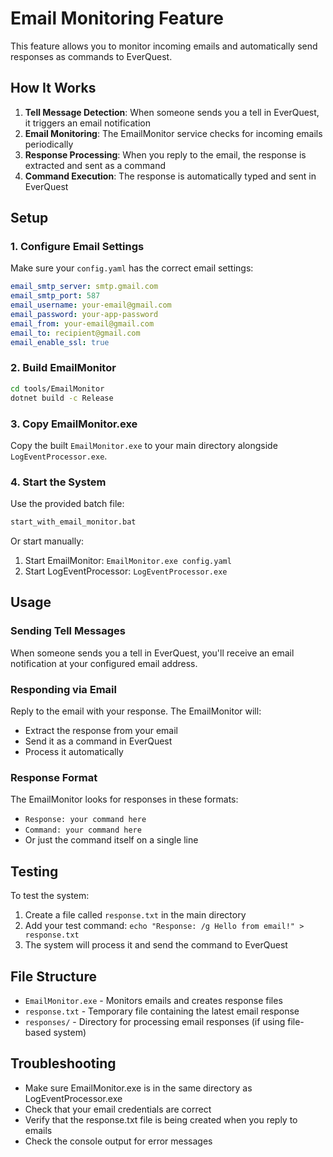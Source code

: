 # Email Monitoring Feature

This feature allows you to monitor incoming emails and automatically send responses as commands to EverQuest.

## How It Works

1. **Tell Message Detection**: When someone sends you a tell in EverQuest, it triggers an email notification
2. **Email Monitoring**: The EmailMonitor service checks for incoming emails periodically
3. **Response Processing**: When you reply to the email, the response is extracted and sent as a command
4. **Command Execution**: The response is automatically typed and sent in EverQuest

## Setup

### 1. Configure Email Settings
Make sure your `config.yaml` has the correct email settings:
```yaml
email_smtp_server: smtp.gmail.com
email_smtp_port: 587
email_username: your-email@gmail.com
email_password: your-app-password
email_from: your-email@gmail.com
email_to: recipient@gmail.com
email_enable_ssl: true
```

### 2. Build EmailMonitor
```bash
cd tools/EmailMonitor
dotnet build -c Release
```

### 3. Copy EmailMonitor.exe
Copy the built `EmailMonitor.exe` to your main directory alongside `LogEventProcessor.exe`.

### 4. Start the System
Use the provided batch file:
```bash
start_with_email_monitor.bat
```

Or start manually:
1. Start EmailMonitor: `EmailMonitor.exe config.yaml`
2. Start LogEventProcessor: `LogEventProcessor.exe`

## Usage

### Sending Tell Messages
When someone sends you a tell in EverQuest, you'll receive an email notification at your configured email address.

### Responding via Email
Reply to the email with your response. The EmailMonitor will:
- Extract the response from your email
- Send it as a command in EverQuest
- Process it automatically

### Response Format
The EmailMonitor looks for responses in these formats:
- `Response: your command here`
- `Command: your command here`
- Or just the command itself on a single line

## Testing

To test the system:
1. Create a file called `response.txt` in the main directory
2. Add your test command: `echo "Response: /g Hello from email!" > response.txt`
3. The system will process it and send the command to EverQuest

## File Structure

- `EmailMonitor.exe` - Monitors emails and creates response files
- `response.txt` - Temporary file containing the latest email response
- `responses/` - Directory for processing email responses (if using file-based system)

## Troubleshooting

- Make sure EmailMonitor.exe is in the same directory as LogEventProcessor.exe
- Check that your email credentials are correct
- Verify that the response.txt file is being created when you reply to emails
- Check the console output for error messages
